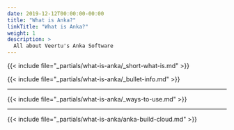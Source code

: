 ```yaml
---
date: 2019-12-12T00:00:00-00:00
title: "What is Anka?"
linkTitle: "What is Anka?"
weight: 1
description: >
  All about Veertu's Anka Software
---
```


{{< include file="_partials/what-is-anka/_short-what-is.md" >}}

{{< include file="_partials/what-is-anka/_bullet-info.md" >}}

---

{{< include file="_partials/what-is-anka/_ways-to-use.md" >}}

---

{{< include file="_partials/what-is-anka/anka-build-cloud.md" >}}
